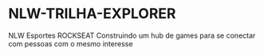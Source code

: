 # NLW-TRILHA-EXPLORER
NLW Esportes ROCKSEAT 
Construindo um hub de games para se conectar com pessoas com o mesmo interesse
